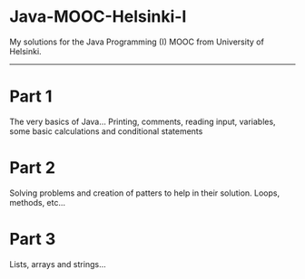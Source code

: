 # Java-MOOC-Helsinki-I

My solutions for the Java Programming (I) MOOC from University of Helsinki.

<hr>

# Part 1
The very basics of Java... Printing, comments, reading input, variables, some basic calculations and conditional statements

# Part 2
Solving problems and creation of patters to help in their solution. Loops, methods, etc...

# Part 3
Lists, arrays and strings...
